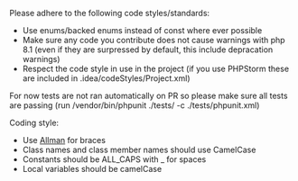Please adhere to the following code styles/standards:  

- Use enums/backed enums instead of const where ever possible  
- Make sure any code you contribute does not cause warnings with php 8.1 (even if they are surpressed by default, this include depracation warnings)  
- Respect the code style in use in the project (if you use PHPStorm these are included in .idea/codeStyles/Project.xml)  
  
For now tests are not ran automatically on PR so please make sure all tests are passing (run /vendor/bin/phpunit ./tests/ -c ./tests/phpunit.xml)

Coding style:  
- Use [Allman](https://en.wikipedia.org/wiki/Indentation_style#Allman_style) for braces
- Class names and class member names should use CamelCase  
- Constants should be ALL_CAPS with _ for spaces  
- Local variables should be camelCase  